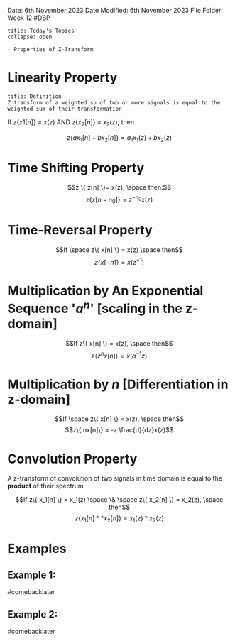 Date: 6th November 2023
Date Modified: 6th November 2023
File Folder: Week 12
#DSP

```ad-abstract
title: Today's Topics
collapse: open

- Properties of Z-Transform

```

# Linearity Property

```ad-summary
title: Definition
Z transform of a weighted su of two or more signals is equal to the weighted sum of their transformation
```

If $z \{x1[n]\}$ = $x(z)$ AND $z\{x_2[n]\}$ = $x_2(z)$, then

$$z \{ ax_1[n] + bx_2[n] \} = a_1x_1(z) + bx_2(z)$$

# Time Shifting Property

$$z \{ z[n] \}= x(z), \space then:$$
$$z\{ x[n-n_0] \} = z^{-n_0} x(z)$$

# Time-Reversal Property

$$If \space z\{ x[n] \} = x(z) \space then$$
$$z\{ x[-n] \} = x(z^{-1})$$
# Multiplication by An Exponential Sequence '$a^n$' [scaling in the z-domain]

$$If z\{ x[n] \} = x(z), \space then$$
$$z\{ z^n x[n] \} = x(a^{-1}z)$$

# Multiplication by $n$ [Differentiation in z-domain]

$$If \space z\{ x[n] \} = x(z), \space then$$
$$z\{ nx[n]\} = -z \frac{d}{dz}x(z)$$

# Convolution Property

A z-transform of convolution of two signals in time domain is equal to the **product** of their spectrum

$$If z\{ x_1[n] \} = x_1(z) \space \& \space z\{ x_2[n] \} = x_2(z), \space then$$
$$z\{ x_1[n] ** x_2[n]\} = x_1(z)*x_2(z)$$

# Examples

## Example 1:

#comebacklater 

## Example 2:

#comebacklater 